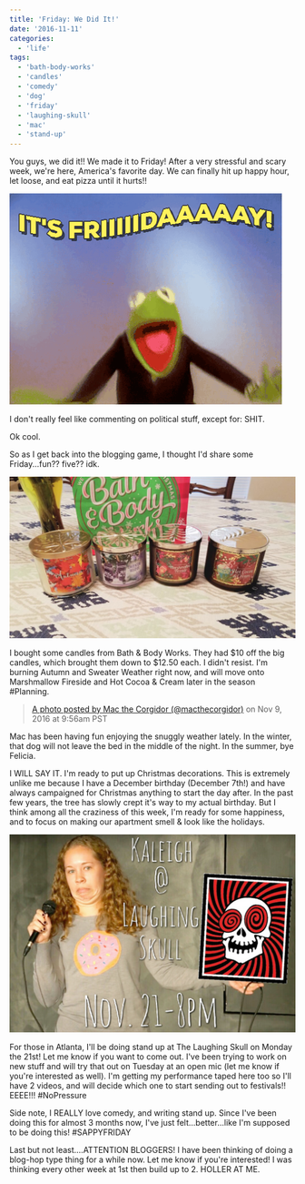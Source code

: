 ```yaml
---
title: 'Friday: We Did It!'
date: '2016-11-11'
categories:
  - 'life'
tags:
  - 'bath-body-works'
  - 'candles'
  - 'comedy'
  - 'dog'
  - 'friday'
  - 'laughing-skull'
  - 'mac'
  - 'stand-up'
---
```


You guys, we did it!! We made it to Friday! After a very stressful and scary week, we're here, America's favorite day. We can finally hit up happy hour, let loose, and eat pizza until it hurts!!

![giphy](images/giphy.gif)

I don't really feel like commenting on political stuff, except for: SHIT.

Ok cool.

So as I get back into the blogging game, I thought I'd share some Friday...fun?? five?? idk.

![candles](images/candles-1024x576.jpg)

I bought some candles from Bath & Body Works. They had $10 off the big candles, which brought them down to $12.50 each. I didn't resist. I'm burning Autumn and Sweater Weather right now, and will move onto Marshmallow Fireside and Hot Cocoa & Cream later in the season #Planning.

> [A photo posted by Mac the Corgidor (@macthecorgidor)](https://www.instagram.com/p/BMmTu2zBl5g/) on Nov 9, 2016 at 9:56am PST

<script async defer="" src="//platform.instagram.com/en_US/embeds.js"></script>

Mac has been having fun enjoying the snuggly weather lately. In the winter, that dog will not leave the bed in the middle of the night. In the summer, bye Felicia.

I WILL SAY IT. I'm ready to put up Christmas decorations. This is extremely unlike me because I have a December birthday (December 7th!) and have always campaigned for Christmas anything to start the day after. In the past few years, the tree has slowly crept it's way to my actual birthday. But I think among all the craziness of this week, I'm ready for some happiness, and to focus on making our apartment smell & look like the holidays.

![laughingskullflyer](images/laughingskullflyer-1024x708.png)

For those in Atlanta, I'll be doing stand up at The Laughing Skull on Monday the 21st! Let me know if you want to come out. I've been trying to work on new stuff and will try that out on Tuesday at an open mic (let me know if you're interested as well). I'm getting my performance taped here too so I'll have 2 videos, and will decide which one to start sending out to festivals!! EEEE!!! #NoPressure

Side note, I REALLY love comedy, and writing stand up. Since I've been doing this for almost 3 months now, I've just felt...better...like I'm supposed to be doing this! #SAPPYFRIDAY

Last but not least....ATTENTION BLOGGERS! I have been thinking of doing a blog-hop type thing for a while now. Let me know if you're interested! I was thinking every other week at 1st then build up to 2. HOLLER AT ME.
